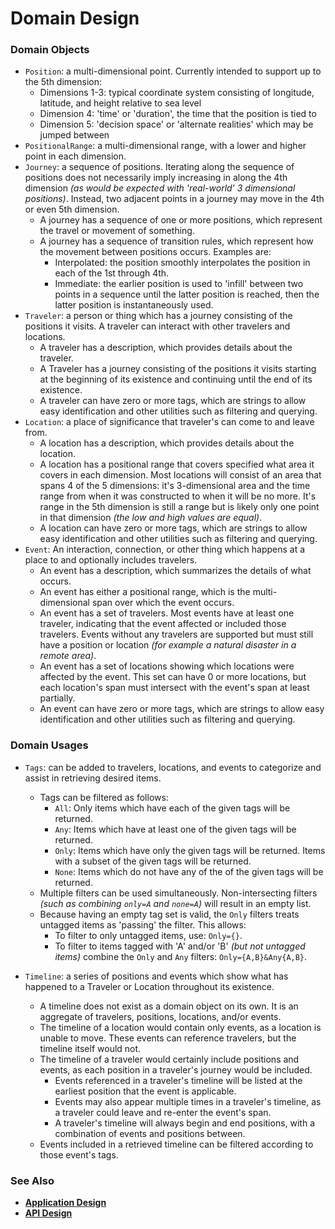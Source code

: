 # Domain Design

### Domain Objects

- `Position`: a multi-dimensional point. Currently intended to support up to
the 5th dimension:
   - Dimensions 1-3: typical coordinate system consisting of longitude,
   latitude, and height relative to sea level
   - Dimension 4: 'time' or 'duration', the time that the position is tied to
   - Dimension 5: 'decision space' or 'alternate realities' which may be
   jumped between
- `PositionalRange`: a multi-dimensional range, with a lower and higher point
in each dimension.
- `Journey`: a sequence of positions. Iterating along the sequence of positions
does not necessarily imply increasing in along the 4th dimension _(as would be
expected with 'real-world' 3 dimensional positions)_. Instead, two adjacent
points in a journey may move in the 4th or even 5th dimension.
  - A journey has a sequence of one or more positions, which represent the
  travel or movement of something.
  - A journey has a sequence of transition rules, which represent how the
  movement between positions occurs. Examples are:
     - Interpolated: the position smoothly interpolates the position in each of
     the 1st through 4th.
     - Immediate: the earlier position is used to 'infill' between two points
     in a sequence until the latter position is reached, then the latter
     position is instantaneously used.
- `Traveler`: a person or thing which has a journey consisting of the positions
it visits. A traveler can interact with other travelers and locations.
   - A traveler has a description, which provides details about the traveler.
   - A Traveler has a journey consisting of the positions it visits starting at
   the beginning of its existence and continuing until the end of its existence.
   - A traveler can have zero or more tags, which are strings to allow easy
   identification and other utilities such as filtering and querying.
- `Location`: a place of significance that traveler's can come to and leave
from.
   - A location has a description, which provides details about the location.
   - A location has a positional range that covers specified what area it covers
   in each dimension. Most locations will consist of an area that spans 4 of the
   5 dimensions: it's 3-dimensional area and the time range from when it was
   constructed to when it will be no more. It's range in the 5th dimension is
   still a range but is likely only one point in that dimension _(the low and
   high values are equal)_.
   - A location can have zero or more tags, which are strings to allow easy
   identification and other utilities such as filtering and querying.
- `Event`: An interaction, connection, or other thing which happens at a place
to and optionally includes travelers.
   - An event has a description, which summarizes the details of what occurs.
   - An event has either a positional range, which is the multi-dimensional span
   over which the event occurs.
   - An event has a set of travelers. Most events have at least one traveler,
indicating that the event affected or included those travelers. Events without
any travelers are supported but must still have a position or location _(for
example a natural disaster in a remote area)_.
   - An event has a set of locations showing which locations were affected by
   the event. This set can have 0 or more locations, but each location's span
   must intersect with the event's span at least partially.
   - An event can have zero or more tags, which are strings to allow easy
   identification and other utilities such as filtering and querying.

### Domain Usages

- `Tags`: can be added to travelers, locations, and events to categorize and
assist in retrieving desired items. 
   - Tags can be filtered as follows:
      - `All`: Only items which have each of the given tags will be returned.
      - `Any`: Items which have at least one of the given tags will be returned.
      - `Only`: Items which have only the given tags will be returned. Items with
      a subset of the given tags will be returned.
      - `None`: Items which do not have any of the of the given tags will be
      returned.
   - Multiple filters can be used simultaneously. Non-intersecting filters
   _(such as combining `only=A` and `none=A`)_ will result in an empty list.
   - Because having an empty tag set is valid, the `Only` filters treats
   untagged items as 'passing' the filter. This allows:
      - To filter to only untagged items, use: `Only={}`.
      - To filter to items tagged with 'A' and/or 'B' _(but not untagged items)_
      combine the `Only` and `Any` filters: `Only={A,B}&Any{A,B}`.
   

- `Timeline`: a series of positions and events which show what has happened to
a Traveler or Location throughout its existence.
   - A timeline does not exist as a domain object on its own. It is an aggregate
   of travelers, positions, locations, and/or events.
   - The timeline of a location would contain only events, as a location is
   unable to move. These events can reference travelers, but the timeline itself
   would not.
   - The timeline of a traveler would certainly include positions and events, as
   each position in a traveler's journey would be included.
      - Events referenced in a traveler's timeline will be listed at the
      earliest position that the event is applicable.
      - Events may also appear multiple times in a traveler's timeline, as a
      traveler could leave and re-enter the event's span.
      - A traveler's timeline will always begin and end positions, with a
      combination of events and positions between.
   - Events included in a retrieved timeline can be filtered according to those
   event's tags.

### See Also

- [**Application Design**](./applicationDesign.md)
- [**API Design**](./apiDesign.md)
